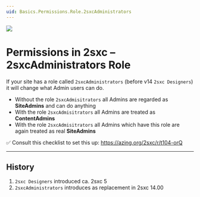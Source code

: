 ```yaml
---
uid: Basics.Permissions.Role.2sxcAdministrators
---
```


<img src="~/assets/features/image-resizer.svg" class="feature">

# Permissions in 2sxc – 2sxcAdministrators Role
<!-- 
[!include[](~/pages/basics/stack/_shared-float-summary.md)]
<style>  .context-box-summary .image-resizer    { visibility: visible; } </style> -->

If your site has a role called `2sxcAdministrators` (before v14 `2sxc Designers`)
it will change what Admin users can do.

* Without the role `2sxcAdmisitrators` all Admins are regarded as **SiteAdmins** and can do anything
* With the role `2sxcAdmisitrators` all Admins are treated as **ContentAdmins**
* With the role `2sxcAdmisitrators` all Admins which have this role are again treated as real **SiteAdmins**

✅ Consult this checklist to set this up: https://azing.org/2sxc/r/t104-orQ

---

## History

1. `2sxc Designers` introduced ca. 2sxc 5
1. `2sxcAdministrators` introduces as replacement in 2sxc 14.00
